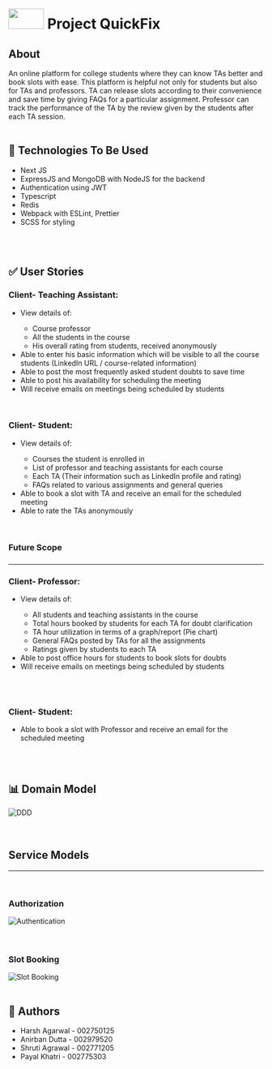 <h1><centre><img src="Images/QuickFix-logo.png" height="40px" width="70px"> Project QuickFix</h1></centre>

<h2>About</h2>
An online platform for college students where they can know TAs better and book slots with ease. This platform is helpful not only for students but also for TAs and professors. TA can release slots according to their convenience and save time by giving FAQs for a particular assignment. Professor can track the performance of the TA by the review given by the students after each TA session.
<br><br>
<h2>🌟 Technologies To Be Used</h2>
<ul>
 <li>Next JS</li>
 <li>ExpressJS and MongoDB with NodeJS for the backend</li>
 <li>Authentication using JWT</li>
 <li>Typescript</li>
 <li>Redis</li>
 <li>Webpack with ESLint, Prettier</li>
 <li>SCSS for styling</li>
</ul>
<br><br>

<h2>✅ User Stories</h2>

<h3>Client- Teaching Assistant:</h3>
<ul>
<li>View details of: </li>
<ul>
<li>Course professor</li>
<li>All the students in the course</li>
<li>His overall rating from students, received anonymously</li>
</ul>
<li>Able to enter his basic information which will be visible to all the course students (LinkedIn URL / course-related information)</li>
<li>Able to post the most frequently asked student doubts to save time</li>
<li>Able to post his availability for scheduling the meeting</li>
<li>Will receive emails on meetings being scheduled by students</li>
</ul>
<br>

<h3>Client- Student:</h3>
<ul>
<li>View details of:</li>
<ul>
<li>Courses the student is enrolled in</li>
<li>List of professor and teaching assistants for each course</li>
<li>Each TA (Their information such as LinkedIn profile and rating)</li>
<li>FAQs related to various assignments and general queries</li>
</ul>
<li>Able to book a slot with TA and receive an email for the scheduled meeting</li>
<li>Able to rate the TAs anonymously</li>
</ul>
<br>

<h3>Future Scope<h3>
<hr>
<h3>Client- Professor: </h3>
<ul>
<li>View details of: </li>
<ul>
<li>All students and teaching assistants in the course</li>
<li>Total hours booked by students for each TA for doubt clarification</li>
<li>TA hour utilization in terms of a graph/report (Pie chart)</li>
<li>General FAQs posted by TAs for all the assignments</li>
<li>Ratings given by students to each TA</li>
</ul>
<li>Able to post office hours for students to book slots for doubts</li>
<li>Will receive emails on meetings being scheduled by students</li>
</ul>
<br><br>

<h3>Client- Student: </h3>
<ul>
<li>Able to book a slot with Professor and receive an email for the scheduled meeting</li>
</ul>
<br><br>

<h2>📊 Domain Model</h2>
<img src="Images/DDD.jpeg" title="DDD">
<br><br><br>

<h2> Service Models </h2>
<hr>
<br>
<h3> Authorization </h3>
<img src="Images/Authentication.png" title="Authentication">
<br><br><br>
<h3> Slot Booking </h3>
<img src="Images/Slot Booking.png" title="Slot Booking">
<br> <br>
<h2>👥 Authors</h2>
<ul>
<li>Harsh Agarwal - 002750125</li>
<li>Anirban Dutta - 002979520</li>
<li>Shruti Agrawal - 002771205</li>
<li>Payal Khatri - 002775303</li>
</ul>
